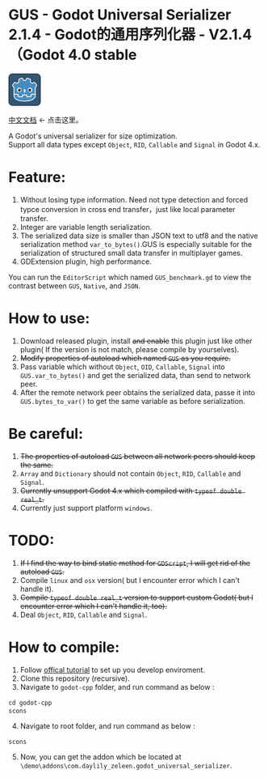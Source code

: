 
# GUS - Godot Universal Serializer 2.1.4 - Godot的通用序列化器 - V2.1.4（Godot 4.0 stable

![Image text](icon.png)

[中文文档](README_zh_cn.md) <- 点击这里。

A Godot's universal serializer for size optimization.    
Support all data types except `Object`, `RID`, `Callable` and `Signal` in Godot 4.x.

# Feature:
  1. Without losing type information. Need not type detection and forced typce conversion in cross end transfer，just like local parameter transfer.
  2. Integer are variable length serialization.
  3. The serialized data size is smaller than JSON text to utf8 and the native serialization method `var_to_bytes()`.GUS is especially suitable for the serialization of structured small data transfer in multiplayer games.
  4. GDExtension plugin, high performance. 

  You can run the `EditorScript` which named `GUS_benchmark.gd` to view the contrast between `GUS`, `Native`, and `JSON`.

# How to use:
  1. Download released plugin, install ~~and enable~~ this plugin just like other plugin( If the version is not match, please compile by yourselves).
  2. ~~Modify properties of autoload which named `GUS` as you require.~~
  3. Pass variable which without `Object`, `OID`, `Callable`, `Signal` into `GUS.var_to_bytes()` and get the serialized data, than send to network peer.
  3. After the remote network peer obtains the serialized data, passe it into `GUS.bytes_to_var()` to get the same variable as before serialization.


# Be careful:
  1. ~~The properties of autoload `GUS` between all network peers should keep the same.~~
  2. `Array` and `Dictionary` should not contain `Object`, `RID`, `Callable` and `Signal`.
  3. ~~Currently unsupport Godot 4.x which compiled with `typeof double real_t`.~~
  4. Currently just support platform `windows`.
	
# TODO:
  1. ~~If I find the way to bind static method for `GDScript`, I will get rid of the autoload `GUS`.~~
  2. Compile `linux` and `osx` version( but I encounter error which I can't handle it).
  3. ~~Compile `typeof double real_t` version to support custom Godot( but I encounter error which I can't handle it, too).~~
  4. Deal `Object`, `RID`, `Callable` and `Signal`.

# How to compile:
  1. Follow [offical tutorial](https://docs.godotengine.org/zh_CN/stable/development/compiling/index.html) to set up you develop enviroment.
  1. Clone this repository (recursive).
  3. Navigate to `godot-cpp` folder, and run command as below :

	cd godot-cpp
	scons
  4. Navigate to root folder, and run command as below :
	
	scons
  5. Now, you can get the addon which be located at `\demo\addons\com.daylily_zeleen.godot_universal_serializer`.

